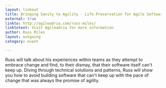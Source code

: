 ```yaml
---
layout: linkout
title: Bringing Sanity to Agility - Life Preservation for Agile Software
external: true
linkto: http://agileadria.com/russ-miles/
linktotext: Visit Agileadria for more information
author: Russ Miles
layout: outgoing
category: event

---
```

Russ will talk about his experiences within teams as they attempt to embrace change and find, to their dismay, that their software itself can't keep up. Diving through technical solutions and patterns, Russ will show you how to avoid building software that can't keep up with the pace of change that was always the promise of agility.
